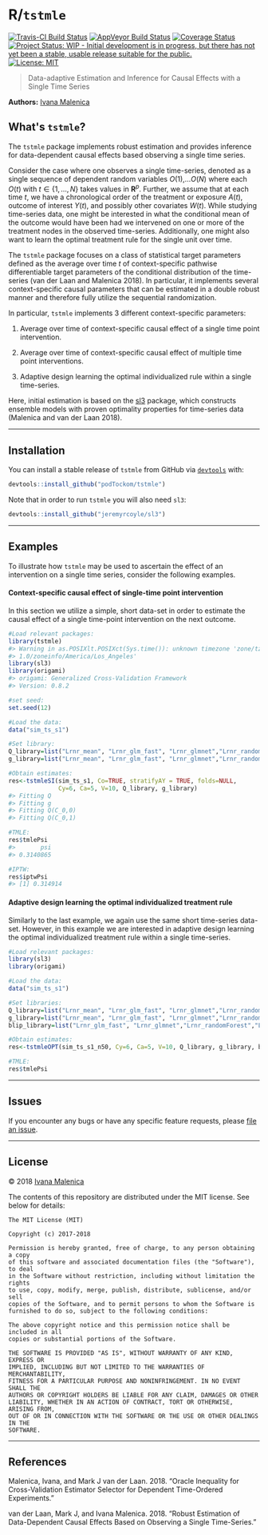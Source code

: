 
<!-- README.md is generated from README.Rmd. Please edit that file -->
R/`tstmle`
==========

[![Travis-CI Build Status](https://travis-ci.org/podTockom/tstmle.svg?branch=master)](https://travis-ci.org/podTockom/tstmle) [![AppVeyor Build Status](https://ci.appveyor.com/api/projects/status/github/podTockom/tstmle?branch=master&svg=true)](https://ci.appveyor.com/project/podTockom/tstmle) [![Coverage Status](https://img.shields.io/codecov/c/github/podTockom/tstmle/master.svg)](https://codecov.io/github/podTockom/tstmle?branch=master) [![Project Status: WIP - Initial development is in progress, but there has not yet been a stable, usable release suitable for the public.](http://www.repostatus.org/badges/latest/wip.svg)](http://www.repostatus.org/#wip) [![License: MIT](https://img.shields.io/badge/License-MIT-yellow.svg)](https://opensource.org/licenses/MIT)

> Data-adaptive Estimation and Inference for Causal Effects with a Single Time Series

**Authors:** [Ivana Malenica](https://github.com/podTockom)

What's `tstmle`?
----------------

The `tstmle` package implements robust estimation and provides inference for data-dependent causal effects based observing a single time series.

Consider the case where one observes a single time-series, denoted as a single sequence of dependent random variables *O*(1),…*O*(*N*) where each *O*(*t*) with *t* ∈ {1, …, *N*} takes values in **R**<sup>*p*</sup>. Further, we assume that at each time *t*, we have a chronological order of the treatment or exposure *A*(*t*), outcome of interest *Y*(*t*), and possibly other covariates *W*(*t*). While studying time-series data, one might be interested in what the conditional mean of the outcome would have been had we intervened on one or more of the treatment nodes in the observed time-series. Additionally, one might also want to learn the optimal treatment rule for the single unit over time.

The `tstmle` package focuses on a class of statistical target parameters defined as the average over time *t* of context-specific pathwise differentiable target parameters of the conditional distribution of the time-series (van der Laan and Malenica 2018). In particular, it implements several context-specific causal parameters that can be estimated in a double robust manner and therefore fully utilize the sequential randomization.

In particular, `tstmle` implements 3 different context-specific parameters:

1.  Average over time of context-specific causal effect of a single time point intervention.

2.  Average over time of context-specific causal effect of multiple time point interventions.

3.  Adaptive design learning the optimal individualized rule within a single time-series.

Here, initial estimation is based on the [sl3](https://github.com/jeremyrcoyle/sl3) package, which constructs ensemble models with proven optimality properties for time-series data (Malenica and van der Laan 2018).

------------------------------------------------------------------------

Installation
------------

You can install a stable release of `tstmle` from GitHub via [`devtools`](https://www.rstudio.com/products/rpackages/devtools/) with:

``` r
devtools::install_github("podTockom/tstmle")
```

Note that in order to run `tstmle` you will also need `sl3`:

``` r
devtools::install_github("jeremyrcoyle/sl3")
```

<!--

In the future, the package will be available from
[CRAN](https://cran.r-project.org/) and can be installed via


```r
install.packages("tstmle")
```

-->

------------------------------------------------------------------------

Examples
--------

To illustrate how `tstmle` may be used to ascertain the effect of an intervention on a single time series, consider the following examples.

#### Context-specific causal effect of single-time point intervention

In this section we utilize a simple, short data-set in order to estimate the causal effect of a single time-point intervention on the next outcome.

``` r
#Load relevant packages:
library(tstmle)
#> Warning in as.POSIXlt.POSIXct(Sys.time()): unknown timezone 'zone/tz/2017c.
#> 1.0/zoneinfo/America/Los_Angeles'
library(sl3)
library(origami)
#> origami: Generalized Cross-Validation Framework
#> Version: 0.8.2

#set seed:
set.seed(12)

#Load the data:
data("sim_ts_s1")

#Set library:
Q_library=list("Lrnr_mean", "Lrnr_glm_fast", "Lrnr_glmnet","Lrnr_randomForest","Lrnr_xgboost")
g_library=list("Lrnr_mean", "Lrnr_glm_fast", "Lrnr_glmnet","Lrnr_randomForest","Lrnr_xgboost")

#Obtain estimates:
res<-tstmleSI(sim_ts_s1, Co=TRUE, stratifyAY = TRUE, folds=NULL, 
              Cy=6, Ca=5, V=10, Q_library, g_library)
#> Fitting Q
#> Fitting g
#> Fitting Q(C_0,0)
#> Fitting Q(C_0,1)

#TMLE:
res$tmlePsi
#>       psi 
#> 0.3140865

#IPTW:
res$iptwPsi
#> [1] 0.314914
```

#### Adaptive design learning the optimal individualized treatment rule

Similarly to the last example, we again use the same short time-series data-set. However, in this example we are interested in adaptive design learning the optimal individualized treatment rule within a single time-series.

``` r
#Load relevant packages:
library(sl3)
library(origami)

#Load the data:
data("sim_ts_s1")

#Set libraries:
Q_library=list("Lrnr_mean", "Lrnr_glm_fast", "Lrnr_glmnet","Lrnr_randomForest","Lrnr_xgboost")
g_library=list("Lrnr_mean", "Lrnr_glm_fast", "Lrnr_glmnet","Lrnr_randomForest","Lrnr_xgboost")
blip_library=list("Lrnr_glm_fast", "Lrnr_glmnet","Lrnr_randomForest","Lrnr_xgboost", "Lrnr_nnls")

#Obtain estimates:
res<-tstmleOPT(sim_ts_s1_n50, Cy=6, Ca=5, V=10, Q_library, g_library, blip_library)

#TMLE:
res$tmlePsi
```

------------------------------------------------------------------------

Issues
------

If you encounter any bugs or have any specific feature requests, please [file an issue](https://github.com/podTockom/tstmle/issues).

------------------------------------------------------------------------

License
-------

© 2018 [Ivana Malenica](https://github.com/podTockom)

The contents of this repository are distributed under the MIT license. See below for details:

    The MIT License (MIT)

    Copyright (c) 2017-2018

    Permission is hereby granted, free of charge, to any person obtaining a copy
    of this software and associated documentation files (the "Software"), to deal
    in the Software without restriction, including without limitation the rights
    to use, copy, modify, merge, publish, distribute, sublicense, and/or sell
    copies of the Software, and to permit persons to whom the Software is
    furnished to do so, subject to the following conditions:

    The above copyright notice and this permission notice shall be included in all
    copies or substantial portions of the Software.

    THE SOFTWARE IS PROVIDED "AS IS", WITHOUT WARRANTY OF ANY KIND, EXPRESS OR
    IMPLIED, INCLUDING BUT NOT LIMITED TO THE WARRANTIES OF MERCHANTABILITY,
    FITNESS FOR A PARTICULAR PURPOSE AND NONINFRINGEMENT. IN NO EVENT SHALL THE
    AUTHORS OR COPYRIGHT HOLDERS BE LIABLE FOR ANY CLAIM, DAMAGES OR OTHER
    LIABILITY, WHETHER IN AN ACTION OF CONTRACT, TORT OR OTHERWISE, ARISING FROM,
    OUT OF OR IN CONNECTION WITH THE SOFTWARE OR THE USE OR OTHER DEALINGS IN THE
    SOFTWARE.

------------------------------------------------------------------------

References
----------

Malenica, Ivana, and Mark J van der Laan. 2018. “Oracle Inequality for Cross-Validation Estimator Selector for Dependent Time-Ordered Experiments.”

van der Laan, Mark J, and Ivana Malenica. 2018. “Robust Estimation of Data-Dependent Causal Effects Based on Observing a Single Time-Series.”

